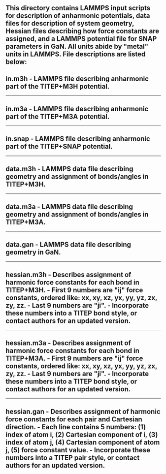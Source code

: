 This directory contains LAMMPS input scripts for description of anharmonic potentials, data files for description of system geometry, Hessian files describing how force constants are assigned, and a LAMMPS potential file for SNAP parameters in GaN. All units abide by "metal" units in LAMMPS. File descriptions are listed below:
----------------------------------------------------------------------------------------------------
in.m3h - LAMMPS file describing anharmonic part of the TITEP+M3H potential.
----------------------------------------------------------------------------------------------------
----------------------------------------------------------------------------------------------------
in.m3a - LAMMPS file describing anharmonic part of the TITEP+M3A potential.
----------------------------------------------------------------------------------------------------
----------------------------------------------------------------------------------------------------
in.snap - LAMMPS file describing anharmonic part of the TITEP+SNAP potential.
----------------------------------------------------------------------------------------------------
----------------------------------------------------------------------------------------------------
data.m3h - LAMMPS data file describing geometry and assignment of bonds/angles in TITEP+M3H.
----------------------------------------------------------------------------------------------------
----------------------------------------------------------------------------------------------------
data.m3a - LAMMPS data file describing geometry and assignment of bonds/angles in TITEP+M3A.
----------------------------------------------------------------------------------------------------
----------------------------------------------------------------------------------------------------
data.gan - LAMMPS data file describing geometry in GaN.
----------------------------------------------------------------------------------------------------
----------------------------------------------------------------------------------------------------
hessian.m3h - Describes assignment of harmonic force constants for each bond in TITEP+M3H.
            - First 9 numbers are "ij" force constants, ordered like: xx, xy, xz, yx, yy, yz, zx, zy, zz.
            - Last 9 numbers are "ji".
            - Incorporate these numbers into a TITEP bond style, or contact authors for an updated version.
----------------------------------------------------------------------------------------------------
----------------------------------------------------------------------------------------------------
hessian.m3a - Describes assignment of harmonic force constants for each bond in TITEP+M3A.
            - First 9 numbers are "ij" force constants, ordered like: xx, xy, xz, yx, yy, yz, zx, zy, zz.
            - Last 9 numbers are "ji".
            - Incorporate these numbers into a TITEP bond style, or contact authors for an updated version.
----------------------------------------------------------------------------------------------------
----------------------------------------------------------------------------------------------------
hessian.gan - Describes assignment of harmonic force constants for each pair and Cartesian direction.
            - Each line contains 5 numbers: (1) index of atom i, (2) Cartesian component of i, (3) index of atom j, (4) Cartesian component of atom j, (5) force constant value. 
            - Incorporate these numbers into a TITEP pair style, or contact authors for an updated version.
----------------------------------------------------------------------------------------------------
